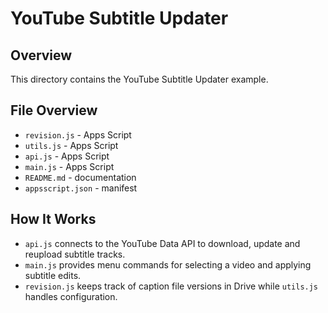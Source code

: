 # YouTube Subtitle Updater

## Overview
This directory contains the YouTube Subtitle Updater example.

## File Overview
- `revision.js` - Apps Script
- `utils.js` - Apps Script
- `api.js` - Apps Script
- `main.js` - Apps Script
- `README.md` - documentation
- `appsscript.json` - manifest


## How It Works
- `api.js` connects to the YouTube Data API to download, update and reupload subtitle tracks.
- `main.js` provides menu commands for selecting a video and applying subtitle edits.
- `revision.js` keeps track of caption file versions in Drive while `utils.js` handles configuration.
